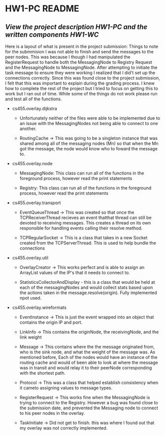 # HW1-PC README

## *View the project description HW1-PC and the written components HW1-WC*

Here is a layout of what is present in the project submission:
Things to note for the submmision I was not able to finish and send the messages to the peer nodes.  This was because I though I had manipulated the RegisterRequest to handle both the MessagingNode to Registry Request and the MessagingNode to MessagingNode.  After attempting to initiate the task message to ensure they were working I realized that I did't set up the connections correctly.  Since this was found close to the project submission, I felt that this was important to explain during the grading process.  I knew how to complete the rest of the project but I tried to focus on getting this to work but I ran out of time.  While some of the things do not work please run and test all of the functions.

- cs455.overlay.dijkstra
	- Unfortunately neither of the files were able to be implemented due to an issue with the MessagingNodes not being able to connect to one another.
	
	- RoutingCache -> This was going to be a singleton instance that was shared among all of the messaging nodes (Mn) so that when the Mn got the message, the node would know who to foward the message to.

- cs455.overlay.node
    
    - MessagingNode: This class can run all of the functions in the foreground process, however read the print statements
    
    - Registry: This class can run all of the functions in the foreground process, however read the print statements
    
- cs455.overlay.transport

    - EventQueueThread -> This was created so that once the TCPReceiverThread recieves an event thatthat thread can still be devoted to receiving messages.  This creates a thread on its own responsible for handling events calling their resolve method.
    
    - TCPRegularSocket -> This is a class that takes in a new Socket created from the TCPServerThread.  This is used to help bundle the connections
    
- cs455.overlay.util
    
    - OverlayCreator -> This works perfect and is able to assign an ArrayList<String> values of the IP's that it needs to connect to.  
    
    - StatisticsCollectorAndDisplay - this is a class that would be held at each of the messagingNodes and would collect stats based upon the actions taken in the message.resolve(origin).  Fully implemented npot used.
    
- cs455.overlay.wireformats

    - EventInstance -> This is just the event wrapped into an object that contains the origin IP and port.
    
    - LinkInfo -> This contains the originNode, the receivingNode, and the link weight
    
    - Message -> This contains where the the message originated from, who is the sink node, and what the weight of the message was.  As mentioned before, Each of the nodes would have an instance of the routing cache and would of been able to look at where the message was in transit and would relay it to their peerNode corresponding with the shortest path.
    
    - Protocol -> This was a class that helped establish consistency when it cameto assigning values to message types.
    
    - RegisterRequest -> This works fine when the MessagingNode is trying to connect to the Registry.  However a bug was found close to the submission date, and prevented the Messaging node to connect to his peer nodes in the overlay.
    
    - TaskInitiate -> Did not get to finish.  this was where I found out that my overlay was not correctly implemented. 
